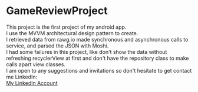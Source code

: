 # GameReviewProject
This project is the first project of my android app. <br> 
I use the MVVM architectural design pattern to create. <br> 
I retrieved data from rawg.io made synchronous and asynchronous calls to service, and parsed the JSON with Moshi. <br> 
I had some failures in this project, like don't show the data without refreshing recyclerView at first and don't have the repository class to make calls apart view classes. <br>
I am open to any suggestions and invitations so don't hesitate to get contact me LinkedIn: <br>
[My LinkedIn Account](https://www.linkedin.com/in/canhuseyin) 
